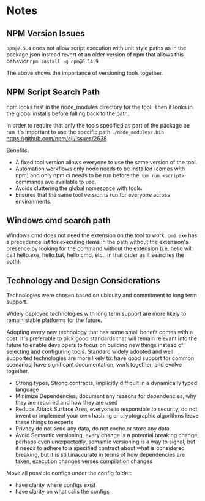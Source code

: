 # Notes

## NPM Version Issues

`npm@7.5.4` does not allow script execution with unit style paths as in the package.json instead revert ot an older version of npm that allows this behavior `npm install -g npm@6.14.9`

The above shows the importance of versioning tools together.

## NPM Script Search Path

npm looks first in the node_modules directory for the tool. Then it looks in the global installs before falling back to the path. 

In order to require that only the tools specified as part of the package be run it's important to use the specific path `./node_modules/.bin` https://github.com/npm/cli/issues/2638

Benefits:

- A fixed tool version allows everyone to use the same version of the tool.
- Automation workflows only node needs to be installed (comes with npm) and only npm ci needs to be run before the `npm run <script>` commands ave available to use.
- Avoids cluttering the global namespace with tools.
- Ensures that the same tool version is run for everyone across environments.

## Windows cmd search path

Windows cmd does not need the extension on the tool to work. `cmd.exe` has a precedence list for executing items in the path without the extension's presence by looking for the command without the extension (i.e. hello will call hello.exe, hello.bat, hello.cmd, etc.. in that order as it searches the path).


## Technology and Design Considerations

Technologies were chosen based on ubiquity and commitment to long term support.

Widely deployed technologies with long term support are more likely to remain stable platforms for the future.

Adopting every new technology that has some small benefit comes with a cost. It's preferable to pick good standards that will remain relevant into the future to enable developers to focus on building new things instead of selecting and configuring tools. Standard widely adopted and well supported technologies are more likely to: have good support for common scenarios, have significant documentation, work together, and evolve together.

- Strong types, Strong contracts, implicitly difficult in a dynamically typed language
- Minimize Dependencies, document any reasons for dependencies, why they are required and how they are used
- Reduce Attack Surface Area, everyone is responsible to security, do not invent or implement your own hashing or cryptographic algorithms leave these things to experts
- Privacy do not send any data, do not cache or store any data
- Avoid Semantic versioning, every change is a potential breaking change, perhaps even unexpectedly, semantic versioning is a way to signal, but it needs to adhere to a specified contract about what is considered breaking, but it is still inaccurate in terms of how dependencies are taken, execution changes verses compilation changes

Move all possible configs under the config folder:

- have clarity where configs exist
- have clarity on what calls the configs